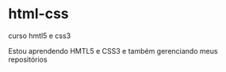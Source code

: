 # html-css
 curso hmtl5 e css3

 Estou aprendendo HMTL5 e CSS3 e também gerenciando meus repositórios

